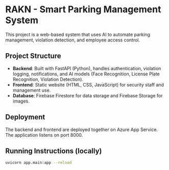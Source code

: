 # RAKN - Smart Parking Management System

This project is a web-based system that uses AI to automate parking management, violation detection, and employee access control.

## Project Structure
- **Backend**: Built with FastAPI (Python), handles authentication, violation logging, notifications, and AI models (Face Recognition, License Plate Recognition, Violation Detection).
- **Frontend**: Static website (HTML, CSS, JavaScript) for security staff and management use.
- **Database**: Firebase Firestore for data storage and Firebase Storage for images.

## Deployment
The backend and frontend are deployed together on Azure App Service. The application listens on port 8000.

## Running Instructions (locally)
```bash
uvicorn app.main:app --reload
